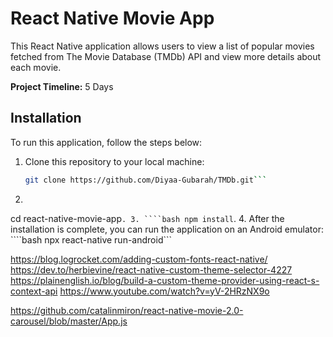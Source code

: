 # React Native Movie App

This React Native application allows users to view a list of popular movies fetched from The Movie Database (TMDb) API and view more details about each movie.

**Project Timeline:** 5 Days

## Installation

To run this application, follow the steps below:

1. Clone this repository to your local machine:

   ````bash
   git clone https://github.com/Diyaa-Gubarah/TMDb.git```

   ````
2. ````bash
 cd react-native-movie-app```.
3. ````bash
npm install```.
4. After the installation is complete, you can run the application on an Android emulator: ````bash
npx react-native run-android```

https://blog.logrocket.com/adding-custom-fonts-react-native/
https://dev.to/herbievine/react-native-custom-theme-selector-4227
https://plainenglish.io/blog/build-a-custom-theme-provider-using-react-s-context-api
https://www.youtube.com/watch?v=yV-2HRzNX9o

https://github.com/catalinmiron/react-native-movie-2.0-carousel/blob/master/App.js
